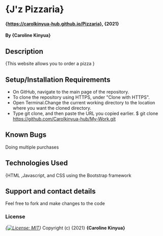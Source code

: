 # {J'z Pizzaria}
#### {https://carolkinyua-hub.github.io/Pizzaria}, {2021}
#### By **{Caroline Kinyua}**
## Description
{This website allows you to order a pizza
}
## Setup/Installation Requirements
* On GitHub, navigate to the main page of the repository.
* To clone the repository using HTTPS, under "Clone with HTTPS".
* Open Terminal.Change the current working directory to the location where you want the cloned directory.
* Type git clone, and then paste the URL you copied earlier.
$ git clone https://github.com/Carolkinyua-hub/My-Work.git

## Known Bugs
Doing multiple purchases
## Technologies Used
{HTML ,Javascript, and CSS using the Bootstrap framework
## Support and contact details
Feel free to fork and make changes to the code
### License
*{[![License: MIT](https://img.shields.io/badge/License-MIT-yellow.svg)](https://opensource.org/licenses/MIT)}*
Copyright (c) {2021} **{Caroline Kinyua}**